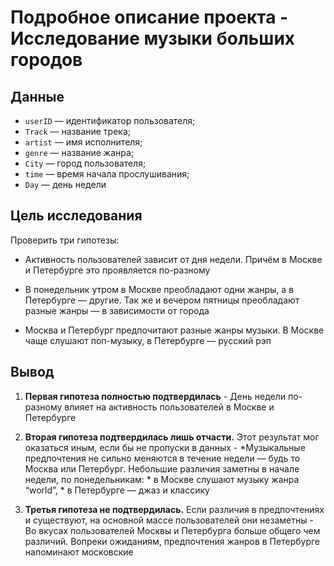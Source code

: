 # Подробное описание проекта - Исследование музыки больших городов

## Данные

  * `userID` — идентификатор пользователя;
  * `Track` — название трека;  
  * `artist` — имя исполнителя;
  * `genre` — название жанра;
  * `City` — город пользователя;
  * `time` — время начала прослушивания;
  * `Day` — день недели

## Цель исследования 

Проверить три гипотезы:

   * Активность пользователей зависит от дня недели. Причём в Москве и Петербурге это проявляется по-разному

   * В понедельник утром в Москве преобладают одни жанры, а в Петербурге — другие. Так же и вечером пятницы преобладают разные жанры — в зависимости от города

   * Москва и Петербург предпочитают разные жанры музыки. В Москве чаще слушают поп-музыку, в Петербурге — русский рэп

## Вывод

   1. **Первая гипотеза полностью подтвердилась** - День недели по-разному влияет на активность пользователей в Москве и Петербурге

   2. **Вторая гипотеза подтвердилась лишь отчасти.** Этот результат мог оказаться иным, если бы не пропуски в данных - *Музыкальные предпочтения не сильно меняются в течение недели — будь то Москва или Петербург. Небольшие различия заметны в начале недели, по понедельникам:
           * в Москве слушают музыку жанра “world”,
           * в Петербурге — джаз и классику

   3. **Третья гипотеза не подтвердилась.** Если различия в предпочтениях и существуют, на основной массе пользователей они незаметны - Во вкусах пользователей Москвы и Петербурга больше общего чем различий. Вопреки ожиданиям, предпочтения жанров в Петербурге напоминают московские

